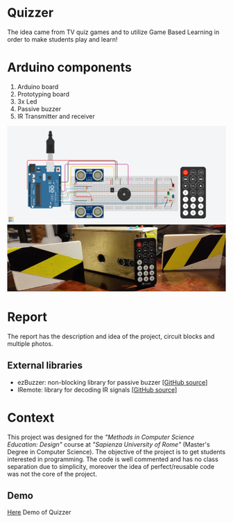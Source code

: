 # Quizzer
The idea came from TV quiz games and to utilize Game Based Learning in order to make students play and learn!

# Arduino components
1. Arduino board
2. Prototyping board
3. 3x Led
4. Passive buzzer
5. IR Transmitter and receiver

![a](/images/QuizzerCircuit.png)
![a](/images/FinalProject.jpeg)
# Report
The report has the description and idea of the project, circuit blocks and multiple photos.

## External libraries
- ezBuzzer: non-blocking library for passive buzzer [[GitHub source]](https://github.com/ArduinoGetStarted/buzzer) 
- IRemote: library for decoding IR signals [[GitHub source]](https://github.com/Arduino-IRremote/Arduino-IRremote) 

# Context
This project was designed for the *"Methods in Computer Science Education: Design"* course at *"Sapienza University of Rome"* (Master's Degree in Computer Science). The objective of the project is to get students interested in programming. The code is well commented and has no class separation due to simplicity, moreover the idea of perfect/reusable code was not the core of the project.

## Demo

[Here](https://www.youtube.com/playlist?list=PLhaPUkQVAEdwnk7i53w4BsobRZ2GsOA4Y) Demo of Quizzer
